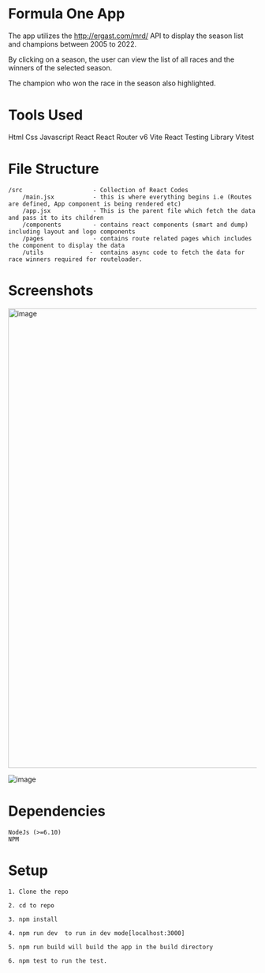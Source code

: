 # Formula One App
The app utilizes the http://ergast.com/mrd/ API to display the season list and champions between 2005 to 2022.

By clicking on a season, the user can view the list of all races and the winners of the selected season.

The champion who won the race in the season also highlighted.

# Tools Used 
Html
Css
Javascript
React
React Router v6
Vite
React Testing Library
Vitest


# File Structure
    /src                    - Collection of React Codes
        /main.jsx           - this is where everything begins i.e (Routes are defined, App component is being rendered etc)
        /app.jsx            - This is the parent file which fetch the data and pass it to its children 
        /components         - contains react components (smart and dump) including layout and logo components
        /pages              - contains route related pages which includes the component to display the data 
        /utils             -  contains async code to fetch the data for race winners required for routeloader. 
        
# Screenshots 
<img width="930" alt="image" src="https://user-images.githubusercontent.com/22467891/215429958-a25f9cb9-8e2c-449e-8aa1-c78c62de087a.png">

![image](https://user-images.githubusercontent.com/22467891/215432034-21b0f655-4a5c-4515-9580-a905c6f69e55.png)



# Dependencies
    NodeJs (>=6.10)
    NPM 


# Setup


    1. Clone the repo

    2. cd to repo

    3. npm install

    4. npm run dev  to run in dev mode[localhost:3000]

    5. npm run build will build the app in the build directory

    6. npm test to run the test.


